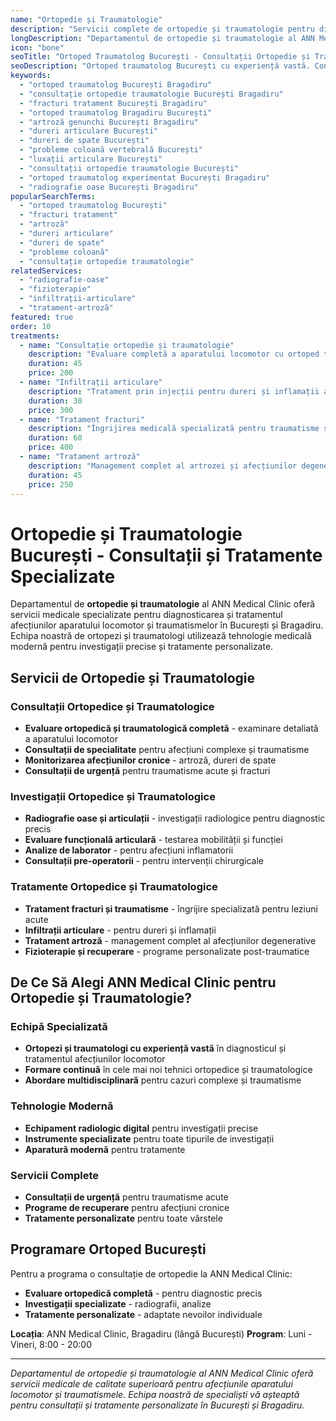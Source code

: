```yaml
---
name: "Ortopedie și Traumatologie"
description: "Servicii complete de ortopedie și traumatologie pentru diagnosticarea și tratamentul afecțiunilor"
longDescription: "Departamentul de ortopedie și traumatologie al ANN Medical Clinic oferă servicii medicale specializate pentru diagnosticarea și tratamentul afecțiunilor aparatului locomotor și traumatismelor pentru pacienți din București și Bragadiru. Echipa noastră de medici ortopezi și traumatologi utilizează tehnologie medicală modernă pentru investigații precise și tratamente personalizate."
icon: "bone"
seoTitle: "Ortoped Traumatolog București - Consultații Ortopedie și Traumatologie | ANN Medical Clinic"
seoDescription: "Ortoped traumatolog București cu experiență vastă. Consultații ortopedie și traumatologie, tratament fracturi, artroză, dureri articulare, radiografii. Programează-te la ANN Medical Clinic Bragadiru."
keywords:
  - "ortoped traumatolog București Bragadiru"
  - "consultație ortopedie traumatologie București Bragadiru"
  - "fracturi tratament București Bragadiru"
  - "ortoped traumatolog Bragadiru București"
  - "artroză genunchi București Bragadiru"
  - "dureri articulare București"
  - "dureri de spate București"
  - "probleme coloană vertebrală București"
  - "luxații articulare București"
  - "consultații ortopedie traumatologie București"
  - "ortoped traumatolog experimentat București Bragadiru"
  - "radiografie oase București Bragadiru"
popularSearchTerms:
  - "ortoped traumatolog București"
  - "fracturi tratament"
  - "artroză"
  - "dureri articulare"
  - "dureri de spate"
  - "probleme coloană"
  - "consultație ortopedie traumatologie"
relatedServices:
  - "radiografie-oase"
  - "fizioterapie"
  - "infiltrații-articulare"
  - "tratament-artroză"
featured: true
order: 10
treatments:
  - name: "Consultație ortopedie și traumatologie"
    description: "Evaluare completă a aparatului locomotor cu ortoped traumatolog experimentat"
    duration: 45
    price: 200
  - name: "Infiltrații articulare"
    description: "Tratament prin injecții pentru dureri și inflamații articulare"
    duration: 30
    price: 300
  - name: "Tratament fracturi"
    description: "Îngrijirea medicală specializată pentru traumatisme și fracturi"
    duration: 60
    price: 400
  - name: "Tratament artroză"
    description: "Management complet al artrozei și afecțiunilor degenerative"
    duration: 45
    price: 250
---
```


# Ortopedie și Traumatologie București - Consultații și Tratamente Specializate

Departamentul de **ortopedie și traumatologie** al ANN Medical Clinic oferă servicii medicale specializate pentru diagnosticarea și tratamentul afecțiunilor aparatului locomotor și traumatismelor în București și Bragadiru. Echipa noastră de ortopezi și traumatologi utilizează tehnologie medicală modernă pentru investigații precise și tratamente personalizate.

## Servicii de Ortopedie și Traumatologie

### Consultații Ortopedice și Traumatologice

- **Evaluare ortopedică și traumatologică completă** - examinare detaliată a aparatului locomotor
- **Consultații de specialitate** pentru afecțiuni complexe și traumatisme
- **Monitorizarea afecțiunilor cronice** - artroză, dureri de spate
- **Consultații de urgență** pentru traumatisme acute și fracturi

### Investigații Ortopedice și Traumatologice

- **Radiografie oase și articulații** - investigații radiologice pentru diagnostic precis
- **Evaluare funcțională articulară** - testarea mobilității și funcției
- **Analize de laborator** - pentru afecțiuni inflamatorii
- **Consultații pre-operatorii** - pentru intervenții chirurgicale

### Tratamente Ortopedice și Traumatologice

- **Tratament fracturi și traumatisme** - îngrijire specializată pentru leziuni acute
- **Infiltrații articulare** - pentru dureri și inflamații
- **Tratament artroză** - management complet al afecțiunilor degenerative
- **Fizioterapie și recuperare** - programe personalizate post-traumatice

## De Ce Să Alegi ANN Medical Clinic pentru Ortopedie și Traumatologie?

### Echipă Specializată

- **Ortopezi și traumatologi cu experiență vastă** în diagnosticul și tratamentul afecțiunilor locomotor
- **Formare continuă** în cele mai noi tehnici ortopedice și traumatologice
- **Abordare multidisciplinară** pentru cazuri complexe și traumatisme

### Tehnologie Modernă

- **Echipament radiologic digital** pentru investigații precise
- **Instrumente specializate** pentru toate tipurile de investigații
- **Aparatură modernă** pentru tratamente

### Servicii Complete

- **Consultații de urgență** pentru traumatisme acute
- **Programe de recuperare** pentru afecțiuni cronice
- **Tratamente personalizate** pentru toate vârstele

## Programare Ortoped București

Pentru a programa o consultație de ortopedie la ANN Medical Clinic:

- **Evaluare ortopedică completă** - pentru diagnostic precis
- **Investigații specializate** - radiografii, analize
- **Tratamente personalizate** - adaptate nevoilor individuale

**Locația**: ANN Medical Clinic, Bragadiru (lângă București)
**Program**: Luni - Vineri, 8:00 - 20:00

---

_Departamentul de ortopedie și traumatologie al ANN Medical Clinic oferă servicii medicale de calitate superioară pentru afecțiunile aparatului locomotor și traumatismele. Echipa noastră de specialiști vă așteaptă pentru consultații și tratamente personalizate în București și Bragadiru._
